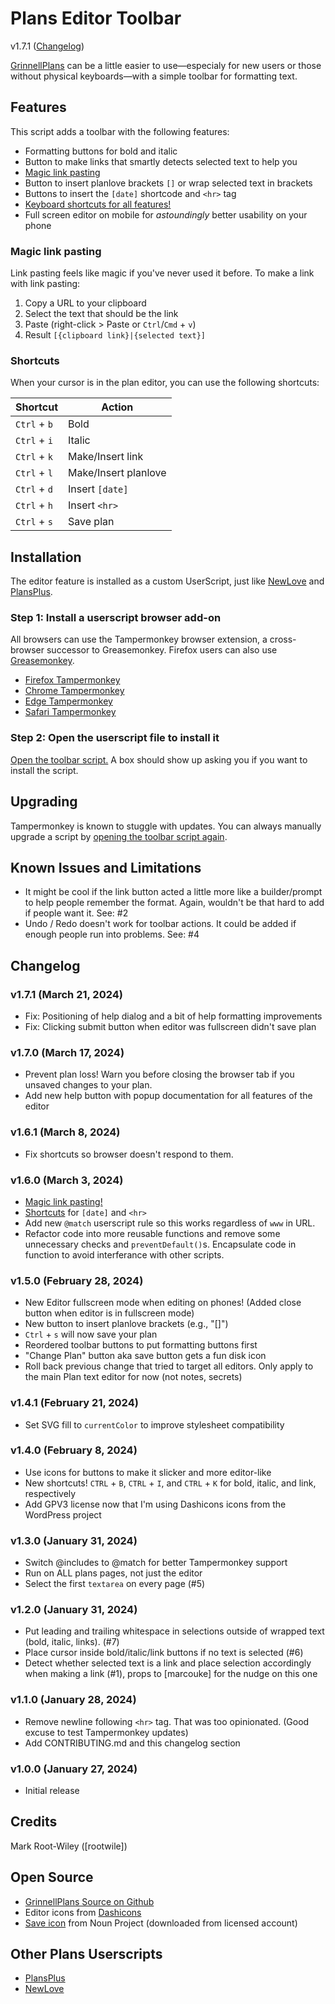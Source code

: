 # Plans Editor Toolbar

v1.7.1 ([Changelog](#changelog))

[GrinnellPlans](https://grinnellplans.com) can be a little easier to use—especialy for new users or those without physical keyboards—with a simple toolbar for formatting text.

## Features

This script adds a toolbar with the following features:

- Formatting buttons for bold and italic
- Button to make links that smartly detects selected text to help you
- [Magic link pasting](#magic-link-pasting)
- Button to insert planlove brackets `[]` or wrap selected text in brackets
- Buttons to insert the `[date]` shortcode and `<hr>` tag
- [Keyboard shortcuts for all features!](#shortcuts)
- Full screen editor on mobile for _astoundingly_ better usability on your phone

### Magic link pasting

Link pasting feels like magic if you've never used it before. To make a link with link pasting:

1. Copy a URL to your clipboard
2. Select the text that should be the link
3. Paste (right-click > Paste or `Ctrl`/`Cmd` + `v`)
4. Result `[{clipboard link}|{selected text}]`

### Shortcuts

When your cursor is in the plan editor, you can use the following shortcuts:

| Shortcut      | Action                |
|-------------- |---------------------- |
| `Ctrl` + `b`  | Bold                  |
| `Ctrl` + `i`  | Italic                |
| `Ctrl` + `k`  | Make/Insert link      |
| `Ctrl` + `l`  | Make/Insert planlove  |
| `Ctrl` + `d`  | Insert `[date]`       |
| `Ctrl` + `h`  | Insert `<hr>`         |
| `Ctrl` + `s`  | Save plan             |

## Installation

The editor feature is installed as a custom UserScript, just like [NewLove](https://github.com/grinnellplans/Newlove) and [PlansPlus](https://github.com/niqjohnson/PlansPlus).

### Step 1: Install a userscript browser add-on

All browsers can use the Tampermonkey browser extension, a cross-browser successor to Greasemonkey. Firefox users can also use [Greasemonkey](https://addons.mozilla.org/en-US/firefox/addon/greasemonkey/).

- [Firefox Tampermonkey](https://addons.mozilla.org/en-US/firefox/addon/tampermonkey/)
- [Chrome Tampermonkey](https://chromewebstore.google.com/detail/tampermonkey/dhdgffkkebhmkfjojejmpbldmpobfkfo)
- [Edge Tampermonkey](https://microsoftedge.microsoft.com/addons/detail/tampermonkey/iikmkjmpaadaobahmlepeloendndfphd)
- [Safari Tampermonkey](https://apps.apple.com/us/app/tampermonkey/id1482490089)

### Step 2: Open the userscript file to install it

[Open the toolbar script.](https://github.com/mrwweb/plans-editor-toolbar/raw/main/plans-editor-toolbar.user.js) A box should show up asking you if you want to install the script.

## Upgrading

Tampermonkey is known to stuggle with updates. You can always manually upgrade a script by [opening the toolbar script again](https://github.com/mrwweb/plans-editor-toolbar/raw/main/plans-editor-toolbar.user.js).

## Known Issues and Limitations

- It might be cool if the link button acted a little more like a builder/prompt to help people remember the format. Again, wouldn't be that hard to add if people want it. See: #2
- Undo / Redo doesn't work for toolbar actions. It could be added if enough people run into problems. See: #4

## Changelog

### v1.7.1 (March 21, 2024)

- Fix: Positioning of help dialog and a bit of help formatting improvements
- Fix: Clicking submit button when editor was fullscreen didn't save plan

### v1.7.0 (March 17, 2024)

- Prevent plan loss! Warn you before closing the browser tab if you unsaved changes to your plan.
- Add new help button with popup documentation for all features of the editor

### v1.6.1 (March 8, 2024)

- Fix shortcuts so browser doesn't respond to them.

### v1.6.0 (March 3, 2024)

- [Magic link pasting!](#magic-link-pasting)
- [Shortcuts](#shortcuts) for `[date]` and `<hr>`
- Add new `@match` userscript rule so this works regardless of `www` in URL.
- Refactor code into more reusable functions and remove some unnecessary checks and `preventDefault()`s. Encapsulate code in function to avoid interferance with other scripts.

### v1.5.0 (February 28, 2024)

- New Editor fullscreen mode when editing on phones! (Added close button when editor is in fullscreen mode)
- New button to insert planlove brackets (e.g., "[]")
- `Ctrl` + `s` will now save your plan
- Reordered toolbar buttons to put formatting buttons first
- "Change Plan" button aka save button gets a fun disk icon
- Roll back previous change that tried to target all editors. Only apply to the main Plan text editor for now (not notes, secrets)

### v1.4.1 (February 21, 2024)

- Set SVG fill to `currentColor` to improve stylesheet compatibility

### v1.4.0 (February 8, 2024)

- Use icons for buttons to make it slicker and more editor-like
- New shortcuts! `CTRL` + `B`, `CTRL` + `I`, and `CTRL` + `K` for bold, italic, and link, respectively
- Add GPV3 license now that I'm using Dashicons icons from the WordPress project

### v1.3.0 (January 31, 2024)

- Switch @includes to @match for better Tampermonkey support
- Run on ALL plans pages, not just the editor
- Select the first `textarea` on every page (#5)

### v1.2.0 (January 31, 2024)

- Put leading and trailing whitespace in selections outside of wrapped text (bold, italic, links). (#7)
- Place cursor inside bold/italic/link buttons if no text is selected (#6)
- Detect whether selected text is a link and place selection accordingly when making a link (#1), props to [marcouke] for the nudge on this one

### v1.1.0 (January 28, 2024)

- Remove newline following `<hr>` tag. That was too opinionated. (Good excuse to test Tampermonkey updates)
- Add CONTRIBUTING.md and this changelog section

### v1.0.0 (January 27, 2024)

- Initial release

## Credits

Mark Root-Wiley ([rootwile])

## Open Source

- [GrinnellPlans Source on Github](https://github.com/grinnellplans/)
- Editor icons from [Dashicons](https://github.com/WordPress/dashicons/)
- [Save icon](https://thenounproject.com/icon/save-1050704/) from Noun Project (downloaded from licensed account)

## Other Plans Userscripts

- [PlansPlus](https://github.com/niqjohnson/PlansPlus)
- [NewLove](https://github.com/grinnellplans/Newlove)
